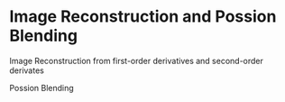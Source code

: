 # Image Reconstruction and Possion Blending
Image Reconstruction from first-order derivatives and second-order derivates

Possion Blending
